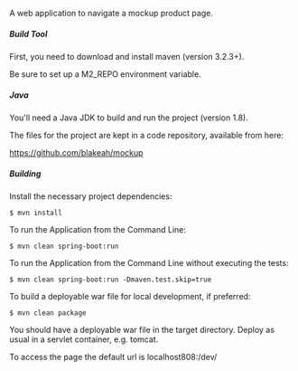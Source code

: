 A web application to navigate a mockup product page.


##### Build Tool
First, you need to download and install maven (version 3.2.3+).

Be sure to set up a M2_REPO environment variable.

##### Java
You'll need a Java JDK to build and run the project (version 1.8).

The files for the project are kept in a code repository,
available from here:

https://github.com/blakeah/mockup

##### Building
Install the necessary project dependencies:

    $ mvn install

To run the Application from the Command Line:

    $ mvn clean spring-boot:run
    
To run the Application from the Command Line without executing the tests:

    $ mvn clean spring-boot:run -Dmaven.test.skip=true

To build a deployable war file for local development, if preferred:

    $ mvn clean package

You should have a deployable war file in the target directory.
Deploy as usual in a servlet container, e.g. tomcat.

To access the page the default url is localhost808:/dev/